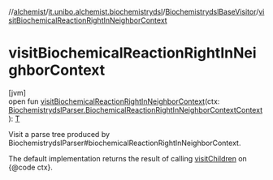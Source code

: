 //[alchemist](../../../index.md)/[it.unibo.alchemist.biochemistrydsl](../index.md)/[BiochemistrydslBaseVisitor](index.md)/[visitBiochemicalReactionRightInNeighborContext](visit-biochemical-reaction-right-in-neighbor-context.md)

# visitBiochemicalReactionRightInNeighborContext

[jvm]\
open fun [visitBiochemicalReactionRightInNeighborContext](visit-biochemical-reaction-right-in-neighbor-context.md)(ctx: [BiochemistrydslParser.BiochemicalReactionRightInNeighborContextContext](../-biochemistrydsl-parser/-biochemical-reaction-right-in-neighbor-context-context/index.md)): [T](../../it.unibo.alchemist.model.implementations.conditions/-generic-molecule-present/index.md)

Visit a parse tree produced by BiochemistrydslParser#biochemicalReactionRightInNeighborContext. 

The default implementation returns the result of calling [visitChildren](index.md#668592954%2FFunctions%2F-267951372) on {@code ctx}.
